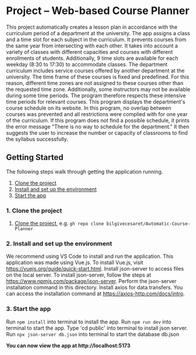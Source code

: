# Project – Web-based Course Planner

This project automatically creates a lesson plan in accordance with the curriculum period of a department at the university. The app assigns a class and a time slot for each subject in the curriculum. It prevents courses from the same year from intersecting with each other. It takes into account a variety of classes with different capacities and courses with different enrollments of students. Additionally, 9 time slots are available for each weekday (8:30 to 17:30) to accommodate classes. The department curriculum includes service courses offered by another department at the university. The time frame of these courses is fixed and predefined. For this reason, different time zones are not assigned to these courses other than the requested time zone. Additionally, some instructors may not be available during some time periods. The program therefore respects these intensive time periods for relevant courses. This program displays the department's course schedule on its website. In this program, no overlap between courses was prevented and all restrictions were complied with for one year of the curriculum. If this program does not find a possible schedule, it prints the error message "There is no way to schedule for the department." It then suggests the user to increase the number or capacity of classrooms to find the syllabus successfully.


## Getting Started

The following steps walk through getting the application running. 

1. [Clone the project](#1-clone-the-project)
2. [Install and set up the environment](#3-install-and-set-up-the-environment)
3. [Start the app](#5-start-the-app)

### 1. Clone the project

1. [Clone the project](https://github.com/bilgivecesaret/Automatic-Course-Planner.git), e.g. `gh repo clone bilgivecesaret/Automatic-Course-Planner`

### 2. Install and set up the environment

We recommend using VS Code to install and run the application. This application was made using Vue.js. To install Vue.js, visit https://vuejs.org/guide/quick-start.html. Install json-server to access files on the local server. To install json-server, follow the steps at https://www.npmjs.com/package/json-server. Perform the json-server installation command in this directory. Install axios for data transfers. You can access the installation command at https://axios-http.com/docs/intro. 

### 3. Start the app

Run `npm install` into terminal to install the app.
Run `npm run dev` into terminal to start the app.
Type 'cd public' into terminal to install json server.
Run `npx json-server db.json` into terminal to start the database db.json

**You can now view the app at http://localhost:5173**